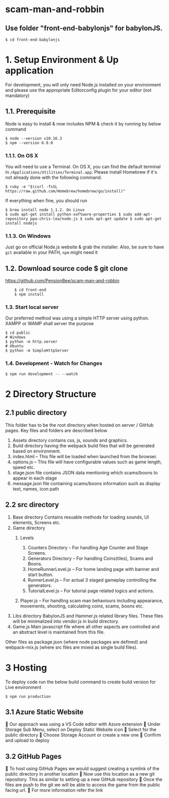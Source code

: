 # scam-man-and-robbin

## Use folder "front-end-babylonjs" for babylonJS.

    $ cd front-end-babylonjs
# 1. Setup Environment & Up application 
For development, you will only need Node.js installed on your environment and please use the appropriate Editorconfig plugin for your editor (not mandatory) 
## 1.1. Prerequisite 
Node is easy to install & now includes NPM & check it by running by below command 

    $ node --version v10.16.3 
    $ npm --version 6.9.0 
 
### 1.1.1. On OS X 
You will need to use a Terminal. On OS X, you can find the default terminal in 
`/Applications/Utilities/Terminal.app`. 
Please install Homebrew if it's not already done with the following command. 

    $ ruby -e "$(curl -fsSL https://raw.github.com/Homebrew/homebrew/go/install)" 
    
If everything when fine, you should run 

    $ brew install node 1.1.2. On Linux 
    $ sudo apt-get install python-software-properties $ sudo add-apt-repository ppa:chris-lea/node.js $ sudo apt-get update $ sudo apt-get install nodejs 
 
### 1.1.3. On Windows 
Just go on official Node.js website & grab the installer. Also, be sure to have `git` available in your PATH, `npm` might need it 

## 1.2. Download source code $ git clone
https://github.com/PensionBee/scam-man-and-robbin

        $ cd front-end 
        $ npm install 
 
### 1.3. Start local server 
Our preferred method was using a simple HTTP server using python. XAMPP or WAMP shall server the purpose 

    $ cd public 
    # Windows 
    $ python -m http.server 
    # Ubuntu
    $ python -m SimpleHttpServer
 
### 1.4. Development - Watch for Changes 

    $ npm run development -- --watch   
    
# 2 Directory Structure 
 
## 2.1 public directory 
This folder has to be the root directory when hosted on server / GitHub pages. Key files and folders are described below 
 
1.  Assets directory contains css, js, sounds and graphics. 
2.  Build directory having the webpack build files that will be generated based on environment. 
3.  index.html – This file will be loaded when launched from the browser. 
4.  options.js – This file will have configurable values such as game length, speed etc. 
5.  stage.json file contains JSON data mentioning which scams/boons to appear in each stage 
6.  message.json file containing scams/boons information such as display text, names, icon path 

## 2.2 src directory 
1.  Base directory Contains resuable methods for loading sounds, UI elements, Screens etc. 
2.  Game directory 
    1. Levels 
        1. Counters Directory – For handling Age Counter and Stage Screens.
        2. Generators Directory – For handling Coins(tiles), Scams and Boons. 
        3. HomeRunnerLevel.js – For home landing page with banner and start button. 
        4. RunnerLevel.js – For actual 3 staged gameplay controlling the generators. 
        5. TutorialLevel.js – For tutorial page related logics and actions.
        
    2. Player.js – For handling scam man behaviours including appearance, movements, shooting, calculating coins, scams, boons etc. 
3.  Libs directory BabylonJS and Hammer.js related library files. These files will be minimalized into vendor.js in build directory. 
4.  Game.js  Main javascript file where all other aspects are controlled and an abstract level is maintained from this file. 
 
Other files as package.json (where node packages are defined) and webpack-mix.js (where src files are mixed as single build files). 
 
# 3 Hosting 
To deploy code run the below build command to create build version for Live environment 
 
    $ npm run production 
 
## 3.1 Azure Static Website 
 Our approach was using a VS Code editor with Azure extension 
 Under Storage Sub Menu, select on Deploy Static Website icon 
 Select for the public directory 
 Choose Storage Account or create a new one 
 Confirm and upload to deploy 
 
## 3.2 GitHub Pages 
 To host using GitHub Pages we would suggest creating a symlink of the public directory in another location 
 Now use this location as a new git repository. This as similar to setting up a new GitHub repository 
 Once the files are push to the git we will be able to access the game from the public facing url. 
 For more information refer the link 
 
 
